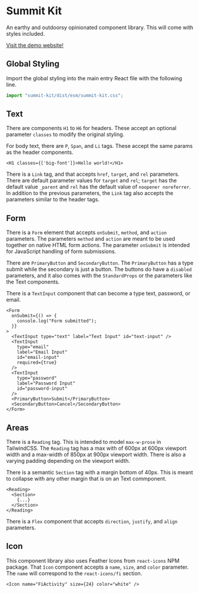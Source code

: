 # Summit Kit

An earthy and outdoorsy opinionated component library. This will come with styles included.

[Visit the demo website!](https://summit-kit.gremlich.dev/)

## Global Styling

Import the global styling into the main entry React file with the following line.

```ts
import "summit-kit/dist/esm/summit-kit.css";
```

## Text

There are components `H1` to `H6` for headers. These accept an optional parameter `classes` to modify the original styling.

For body text, there are `P`, `Span`, and `Li` tags. These accept the same params as the header components.

```tsx
<H1 classes={['big-font']}>Hello world!</H1>
```

There is a `Link` tag, and that accepts `href`, `target`, and `rel` parameters. There are default parameter values for `target` and `rel`; `target` has the default value `_parent` and `rel` has the default value of `noopener noreferrer`. In addition to the previous parameters, the `Link` tag also accepts the parameters similar to the header tags.

## Form

There is a `Form` element that accepts `onSubmit`, `method`, and `action` parameters. The parameters `method` and `action` are meant to be used together on native HTML form actions. The parameter `onSubmit` is intended for JavaScript handling of form submissions.

There are `PrimaryButton` and `SecondaryButton`. The `PrimaryButton` has a type submit while the secondary is just a button. The buttons do have a `disabled` parameters, and it also comes with the `StandardProps` or the parameters like the Text components.

There is a `TextInput` component that can become a type text, password, or email.

```tsx
<Form
  onSubmit={() => {
    console.log("Form submitted");
  }}
>
  <TextInput type="text" label="Text Input" id="text-input" />
  <TextInput
    type="email"
    label="Email Input"
    id="email-input"
    required={true}
  />
  <TextInput
    type="password"
    label="Password Input"
    id="password-input"
  />
  <PrimaryButton>Submit</PrimaryButton>
  <SecondaryButton>Cancel</SecondaryButton>
</Form>
```

## Areas

There is a `Reading` tag. This is intended to model `max-w-prose` in TailwindCSS. The `Reading` tag has a max with of 600px at 600px viewport width and a max-width of 850px at 900px viewport width. There is also a varying padding depending on the viewport width.

There is a semantic `Section` tag with a margin bottom of 40px. This is meant to collapse with any other margin that is on an Text commponent.

```tsx
<Reading>
  <Section>
    {...}
  </Section>
</Reading>
```

There is a `Flex` component that accepts `direction`, `justify`, and `align` parameters.

## Icon

This component library also uses Feather Icons from `react-icons` NPM package. That `Icon` component accepts a `name`, `size`, and `color` parameter. The `name` will correspond to the `react-icons/fi` section.

```tsx
<Icon name="FiActivity" size={24} color="white" />
```